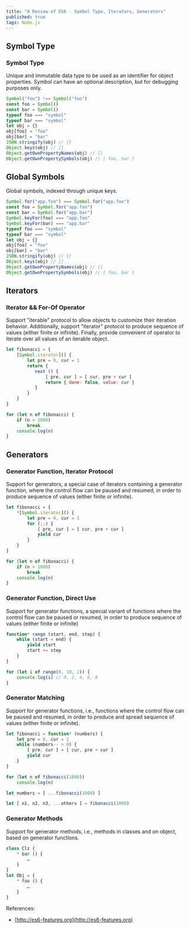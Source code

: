 ```yaml
---
title: "A Review of ES6 - Symbol Type, Iterators, Generators"
published: true
tags: Node.js
---
```


## Symbol Type

### Symbol Type

Unique and immutable data type to be used as an identifier for object properties. Symbol
can have an optional description, but for debugging purposes only.

```javascript
Symbol("foo") !== Symbol("foo")
const foo = Symbol()
const bar = Symbol()
typeof foo === "symbol"
typeof bar === "symbol"
let obj = {}
obj[foo] = "foo"
obj[bar] = "bar"
JSON.stringify(obj) // {}
Object.keys(obj) // []
Object.getOwnPropertyNames(obj) // []
Object.getOwnPropertySymbols(obj) // [ foo, bar ]
```

## Global Symbols

Global symbols, indexed through unique keys.

```javascript
Symbol.for("app.foo") === Symbol.for("app.foo")
const foo = Symbol.for("app.foo")
const bar = Symbol.for("app.bar")
Symbol.keyFor(foo) === "app.foo"
Symbol.keyFor(bar) === "app.bar"
typeof foo === "symbol"
typeof bar === "symbol"
let obj = {}
obj[foo] = "foo"
obj[bar] = "bar"
JSON.stringify(obj) // {}
Object.keys(obj) // []
Object.getOwnPropertyNames(obj) // []
Object.getOwnPropertySymbols(obj) // [ foo, bar ]
```

## Iterators

### Iterator && For-Of Operator

Support "iterable" protocol to allow objects to customize their iteration behavior.
Additionally, support "iterator" protocol to produce sequence of values (either finite or
infinite). Finally, provide convenient of operator to iterate over all values of an
iterable object.

```javascript
let fibonacci = {
    [Symbol.iterator]() {
        let pre = 0, cur = 1
        return {
           next () {
               [ pre, cur ] = [ cur, pre + cur ]
               return { done: false, value: cur }
           }
        }
    }
}

for (let n of fibonacci) {
    if (n > 1000)
        break
    console.log(n)
}
```

## Generators

### Generator Function, Iterator Protocol

Support for generators, a special case of iterators containing a generator function, where
the control flow can be paused and resumed, in order to produce sequence of values (either
finite or infinite).

```javascript
let fibonacci = {
    *[Symbol.iterator]() {
        let pre = 0, cur = 1
        for (;;) {
            [ pre, cur ] = [ cur, pre + cur ]
            yield cur
        }
    }
}

for (let n of fibonacci) {
    if (n > 1000)
        break
    console.log(n)
}
```

### Generator Function, Direct Use

Support for generator functions, a special variant of functions where the control flow can
be paused or resumed, in order to produce sequence of values (either finite or infinite)

```javascript
function* range (start, end, step) {
    while (start < end) {
        yield start
        start += step
    }
}

for (let i of range(0, 10, 2)) {
    console.log(i) // 0, 2, 4, 6, 8
}
```

### Generator Matching

Support for generator functions, i.e., functions where the control flow can be paused and
resumed, in order to produce and spread sequence of values (either finite or infinite).

```javascript
let fibonacci = function* (numbers) {
    let pre = 0, cur = 1
    while (numbers-- > 0) {
        [ pre, cur ] = [ cur, pre + cur ]
        yield cur
    }
}

for (let n of fibonacci(1000))
    console.log(n)

let numbers = [ ...fibonacci(1000) ]

let [ n1, n2, n3, ...others ] = fibonacci(1000)
```

### Generator Methods

Support for generator methods, i.e., methods in classes and on object, based on generator
functions.

```javascript
class Clz {
    * bar () {
        …
    }
}
let Obj = {
    * foo () {
        …
    }
}
```

References:

- [http://es6-features.org](http://es6-features.org)

